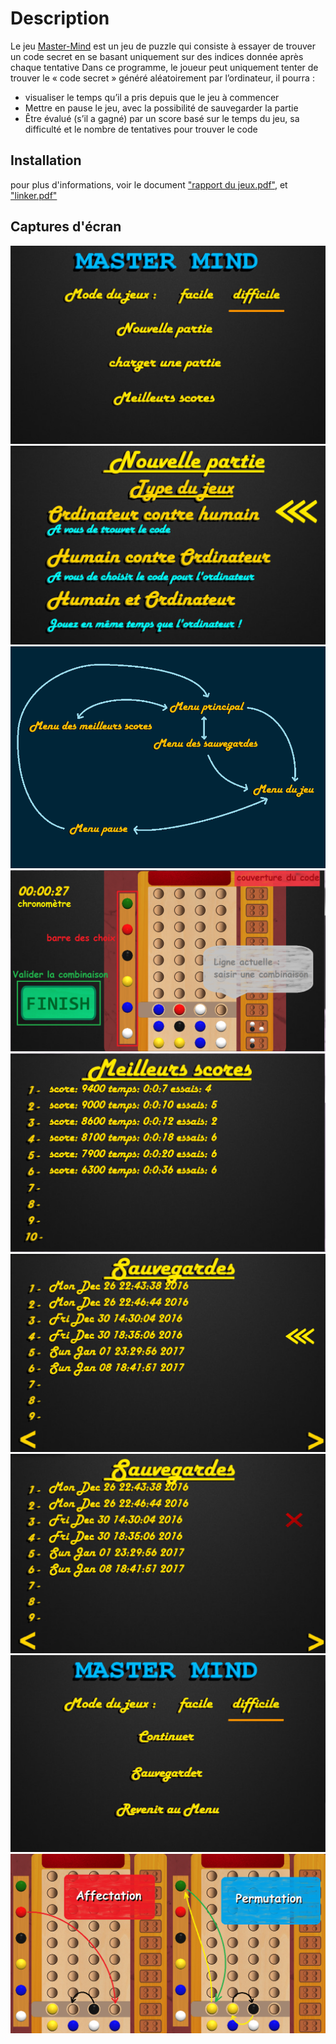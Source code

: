 # Description
Le jeu [Master-Mind](https://en.wikipedia.org/wiki/Mastermind_(board_game)) est un jeu de puzzle qui consiste à essayer de trouver un 
code secret en se basant uniquement sur des indices donnée après chaque 
tentative
Dans ce programme, le joueur peut uniquement tenter de trouver le « code 
secret » généré aléatoirement par l’ordinateur, il pourra :
- visualiser le temps qu’il a pris depuis que le jeu à commencer
- Mettre en pause le jeu, avec la possibilité de sauvegarder la partie
- Être évalué (s’il a gagné) par un score basé sur le temps du jeu, sa 
difficulté et le nombre de tentatives pour trouver le code

## Installation
pour plus d'informations, voir le document ["rapport du jeux.pdf"](Rapport%20et%20présentation/Rapport%20du%20jeux.pdf), 
et ["linker.pdf"](Rapport%20et%20présentation/linker.pdf)

## Captures d'écran

![](Rapport%20et%20présentation/piéces%20joints/menu%20p.png)
![](Rapport%20et%20présentation/piéces%20joints/new.png)
![](Rapport%20et%20présentation/piéces%20joints/menus.png)
![](Rapport%20et%20présentation/piéces%20joints/game%20menu.png)
![](Rapport%20et%20présentation/piéces%20joints/scores.png)
![](Rapport%20et%20présentation/piéces%20joints/saves.png)
![](Rapport%20et%20présentation/piéces%20joints/saves%20sup.png)
![](Rapport%20et%20présentation/piéces%20joints/pause.png)
![](Rapport%20et%20présentation/piéces%20joints/commandes%201.png)
